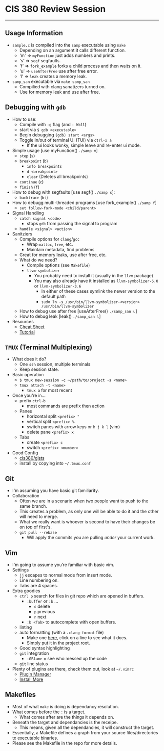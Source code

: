 # CIS 380 Review Session
---

## Usage Information 
- `sample.c` is compiled into the `samp` executable using `make`
    - Depending on an argument it calls different function.
    - 'm' => `myFunction` just adds numbers and prints.
    - 's' => `segf` segfaults.
    - 'f' => `fork_example` forks a child process and then waits on it.
    - 'u' => `useAfterFree` use after free error.
    - 'l' => `leak` creates a memory leak.
- `samp_san` executable via `make samp_san`
    - Compilied with clang sanatizers turned on.
    - Use for memory leak and use after free.

## Debugging with `gdb`
- How to use:
    - Compile with `-g` flag (and `- Wall`)
    - start via `$ gdb <executable>`
    - Begin debugging `(gdb) start <args>`
    - Toggle in/out of terminal UI (TUI) via `ctrl-x a`
        - If the ui looks wonky, simple leave and re-enter ui mode.
- Simple usage [use myFunction() `./samp m`]
    - `step` (`s`)
    - `breakpoint` (`b`)
        - `info breakpoints`
        - `d <breakpoint>`
        - `clear` (Deletes all breakpoints)
    - `continue` (`c`)
    - `finish` (`f`)
- How to debug with segfaults [use segf() `./samp s`]:
    - `backtrace` (`bt`)
- How to debugg multi-threaded programs [use fork_example() `./samp f`]
    - `set follow-fork-mode <child/parent>`
- Signal Handling
    - `catch signal <code>`
        - stops `gdb` from passing the signal to program
    -  `handle <signal> <action>`
- Sanitziers
    - Compile options for `clang`/`gcc`
        - Wrap `malloc`, `free`, etc.
        - Maintain metadata, find problems
    - Great for memory leaks, use after free, etc.
    - What do we need?
        - Compile options (see `Makefile`)
        - `llvm-symbolizer`
            - You probably need to install it (usually in the `llvm` package)
            - You may also already have it installed as `llvm-symbolizer-6.0` or `llvm-symbolizer-3.6`
                - In either of these cases symlink the newer version to the default path
                - `sudo ln -s /usr/bin/llvm-symbolizer-<version> /usr/bin/llvm-symbolizer`
    - How to debug use after free [useAfterFree() `./samp_san u`]
    - How to debug leak [leak() `./samp_san l`]
- Resources 
    - [Cheat Sheet](https://darkdust.net/files/GDB%20Cheat%20Sheet.pdf)
    - [Tutorial](http://www.brendangregg.com/blog/2016-08-09/gdb-example-ncurses.html)

## `TMUX` (Terminal Multiplexing)
- What does it do?
    - One `ssh` session, multiple terminals
    - Keep session state.
- Basic operation
    - `$ tmux new-session -c ~/path/to/project -s <name>`
    - `tmux attach -t <name>`
        - `tmux a` for most recent
- Once you're in...
    - prefix `ctrl-b` 
        - most commands are prefix then action
    - Panes
        - horizontal split `<prefix> "`
        - vertical split `<prefix> %`
        - switch panes with arrow keys or `h j k l` (vim)
        - delete pane `<prefix> x`
    - Tabs
        - create `<prefix> c`
        - switch `<prefix> <number>`
- Good Config
    - [cis380/gists](https://github.com/cis380/gists)
    - install by copying into `~/.tmux.conf`

## Git
- I'm assuming you have basic git familiarity.
- Collaboration
    - Often we are in a scenario when two people want to push to the same branch.
    - This creates a problem, as only one will be able to do it and the other will need to merge.
    - What we really want is whoever is second to have their changes be on _top_ of first's.
    - `git pull --rebase`
        - Will apply the commits you are pulling *under* your current work.

## Vim
- I'm going to assume you're familiar with basic vim.
- Settings 
    - `jj` escapes to normal mode from insert mode.
    - Line numbering on.
    - Tabs are 4 spaces.
- Extra goodies
    - `ctrl p` search for files in git repo which are opened in buffers.
        - `:buffer` or `:b` ...
            - `d` delete
            - `p` previous
            - `n` next
        - `:b <Tab>` to autocomplete with open buffers.
    - linting
    - auto formatting (with a `.clang-format` file)
        - Make one [here](https://clangformat.com/), click on a line to see what it does.
        - Simply put it in the project root.
    - Good syntax highlighting
    - `git` integration
        - `:GBlame` = see who messed up the code
    - `git` line status
- Plenty of plugins are there, check them out, look at `~/.vimrc`
    - [Plugin Manager](https://github.com/junegunn/vim-plug)
    - [Install More](https://vimawesome.com/)

## Makefiles
- Most of what `make` is doing is dependancy resolution.
- What comes before the `:` is a target.
    - What comes after are the things it depends on.
- Beneath the target and dependancies is the receipe.
    - This means, given all the dependancies, it will construct the target.
- Essentially, a Makefile defines a graph from your source files/directories to executable binaries.
- Please see the Makefile in the repo for more details.
